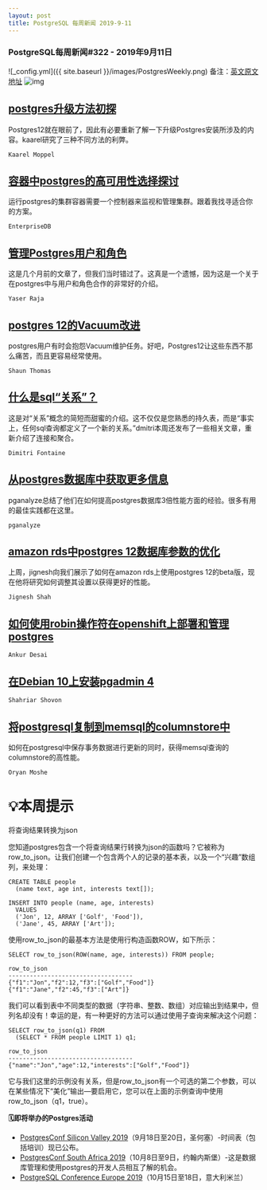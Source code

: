 ```yaml
---
layout: post
title: PostgreSQL 每周新闻 2019-9-11
---
```

### PostgreSQL每周新闻#322 - 2019年9月11日
![_config.yml]({{ site.baseurl }}/images/PostgresWeekly.png)
备注：[英文原文地址](https://postgresweekly.com/issues/322)
![img](https://res.cloudinary.com/cpress/image/upload/w_1280,e_sharpen:60/v1568155380/jqkp0qfoibvzfmh6l31h.png)
## [postgres升级方法初探](https://postgresweekly.com/link/69678/web)
Postgres12就在眼前了，因此有必要重新了解一下升级Postgres安装所涉及的内容。kaarel研究了三种不同方法的利弊。


`Kaarel Moppel `
## [容器中postgres的高可用性选择探讨](https://postgresweekly.com/link/69679/web)
运行postgres的集群容器需要一个控制器来监视和管理集群。跟着我找寻适合你的方案。


`EnterpriseDB `
## [管理Postgres用户和角色](https://postgresweekly.com/link/69680/web)
这是几个月前的文章了，但我们当时错过了。这真是一个遗憾，因为这是一个关于在postgres中与用户和角色合作的非常好的介绍。


`Yaser Raja `
## [postgres 12的Vacuum改进](https://postgresweekly.com/link/69681/web)
postgres用户有时会抱怨Vacuum维护任务。好吧，Postgres12让这些东西不那么痛苦，而且更容易经常使用。


`Shaun Thomas `
## [什么是sql“关系”？](https://postgresweekly.com/link/69683/web)
这是对“关系”概念的简短而甜蜜的介绍。这不仅仅是您熟悉的持久表，而是“事实上，任何sql查询都定义了一个新的关系。”dmitri本周还发布了一些相关文章，重新介绍了连接和聚合。


`Dimitri Fontaine `
## [从postgres数据库中获取更多信息](https://postgresweekly.com/link/69686/web)
pganalyze总结了他们在如何提高postgres数据库3倍性能方面的经验。很多有用的最佳实践都在这里。


`pganalyze `
## [amazon rds中postgres 12数据库参数的优化](https://postgresweekly.com/link/69687/web)
上周，jignesh向我们展示了如何在amazon rds上使用postgres 12的beta版，现在他将研究如何调整其设置以获得更好的性能。


`Jignesh Shah `
## [如何使用robin操作符在openshift上部署和管理postgres](https://postgresweekly.com/link/69689/web)


`Ankur Desai `
## [在Debian 10上安装pgadmin 4](https://postgresweekly.com/link/69690/web)


`Shahriar Shovon `
## [将postgresql复制到memsql的columnstore中](https://postgresweekly.com/link/69691/web)
如何在postgresql中保存事务数据进行更新的同时，获得memsql查询的columnstore的高性能。


`Oryan Moshe `
# 💡本周提示


将查询结果转换为json


您知道postgres包含一个将查询结果行转换为json的函数吗？它被称为row_to_json。让我们创建一个包含两个人的记录的基本表，以及一个“兴趣”数组列，来处理：


```
CREATE TABLE people
  (name text, age int, interests text[]);

INSERT INTO people (name, age, interests)
  VALUES
  ('Jon', 12, ARRAY ['Golf', 'Food']),
  ('Jane', 45, ARRAY ['Art']);
```


使用row_to_json的最基本方法是使用行构造函数ROW，如下所示：


```
SELECT row_to_json(ROW(name, age, interests)) FROM people;

row_to_json
-----------------------------------
{"f1":"Jon","f2":12,"f3":["Golf","Food"]}
{"f1":"Jane","f2":45,"f3":["Art"]}
```


我们可以看到表中不同类型的数据（字符串、整数、数组）对应输出到结果中，但列名却没有！幸运的是，有一种更好的方法可以通过使用子查询来解决这个问题：


```
SELECT row_to_json(q1) FROM
  (SELECT * FROM people LIMIT 1) q1;

row_to_json
-----------------------------------
{"name":"Jon","age":12,"interests":["Golf","Food"]}
```


它与我们这里的示例没有关系，但是row_to_json有一个可选的第二个参数，可以在某些情况下“美化”输出—要启用它，您可以在上面的示例查询中使用row_to_json（q1，true）。


**🗓即将举办的Postgres活动**
- [PostgresConf Silicon Valley 2019](https://postgresweekly.com/link/69693/web)（9月18日至20日，圣何塞）-时间表（包括培训）现已公布。
- [PostgresConf South Africa 2019](https://postgresweekly.com/link/69694/web)（10月8日至9日，约翰内斯堡）-这是数据库管理和使用postgres的开发人员相互了解的机会。
- [PostgreSQL Conference Europe 2019](https://postgresweekly.com/link/69695/web)（10月15日至18日，意大利米兰）
